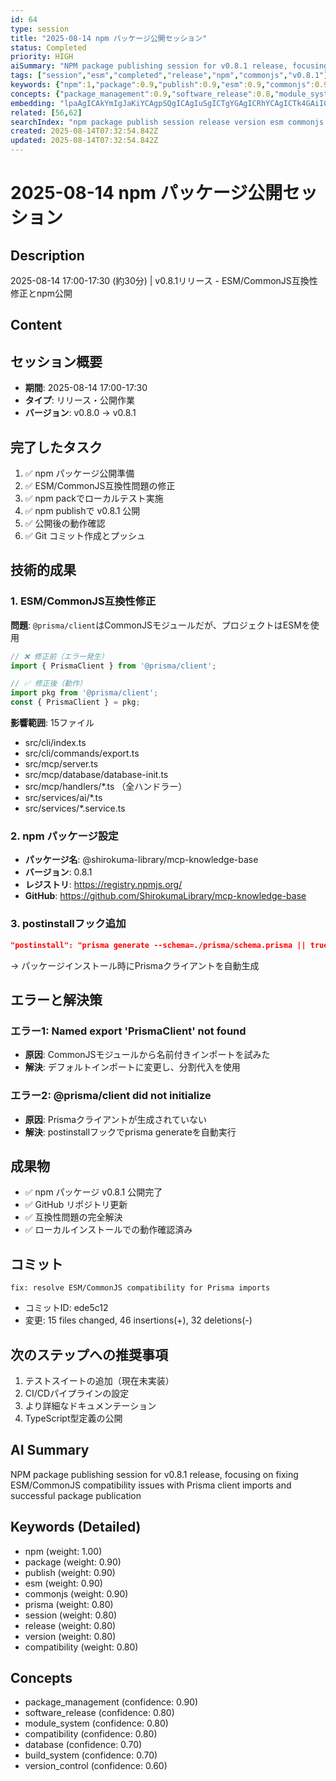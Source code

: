 ```yaml
---
id: 64
type: session
title: "2025-08-14 npm パッケージ公開セッション"
status: Completed
priority: HIGH
aiSummary: "NPM package publishing session for v0.8.1 release, focusing on fixing ESM/CommonJS compatibility issues with Prisma client imports and successful package publication"
tags: ["session","esm","completed","release","npm","commonjs","v0.8.1"]
keywords: {"npm":1,"package":0.9,"publish":0.9,"esm":0.9,"commonjs":0.9}
concepts: {"package_management":0.9,"software_release":0.8,"module_system":0.8,"compatibility":0.8,"database":0.7}
embedding: "lpaAgICAkYmIgJaKiYCAgpSQgICAgIuSgICTgYGAgICRhYCAgICTk4GAiIGBgICHkYCAgICAkoyKgJCMi4CAkoaEgICAgImCkoCFl5SAgJaUj4CAgICBgI2AgJiVgICQopaAgICAgYaTgISYjYCAhZaSgICAgImQkYCPloKAgI0="
related: [56,62]
searchIndex: "npm package publish session release version esm commonjs compatibility prisma client import module shirokuma library"
created: 2025-08-14T07:32:54.842Z
updated: 2025-08-14T07:32:54.842Z
---
```


# 2025-08-14 npm パッケージ公開セッション

## Description

2025-08-14 17:00-17:30 (約30分) | v0.8.1リリース - ESM/CommonJS互換性修正とnpm公開

## Content

## セッション概要
- **期間**: 2025-08-14 17:00-17:30
- **タイプ**: リリース・公開作業
- **バージョン**: v0.8.0 → v0.8.1

## 完了したタスク
1. ✅ npm パッケージ公開準備
2. ✅ ESM/CommonJS互換性問題の修正
3. ✅ npm packでローカルテスト実施
4. ✅ npm publishで v0.8.1 公開
5. ✅ 公開後の動作確認
6. ✅ Git コミット作成とプッシュ

## 技術的成果

### 1. ESM/CommonJS互換性修正
**問題**: `@prisma/client`はCommonJSモジュールだが、プロジェクトはESMを使用
```javascript
// ❌ 修正前（エラー発生）
import { PrismaClient } from '@prisma/client';

// ✅ 修正後（動作）
import pkg from '@prisma/client';
const { PrismaClient } = pkg;
```

**影響範囲**: 15ファイル
- src/cli/index.ts
- src/cli/commands/export.ts
- src/mcp/server.ts
- src/mcp/database/database-init.ts
- src/mcp/handlers/*.ts （全ハンドラー）
- src/services/ai/*.ts
- src/services/*.service.ts

### 2. npm パッケージ設定
- **パッケージ名**: @shirokuma-library/mcp-knowledge-base
- **バージョン**: 0.8.1
- **レジストリ**: https://registry.npmjs.org/
- **GitHub**: https://github.com/ShirokumaLibrary/mcp-knowledge-base

### 3. postinstallフック追加
```json
"postinstall": "prisma generate --schema=./prisma/schema.prisma || true"
```
→ パッケージインストール時にPrismaクライアントを自動生成

## エラーと解決策

### エラー1: Named export 'PrismaClient' not found
- **原因**: CommonJSモジュールから名前付きインポートを試みた
- **解決**: デフォルトインポートに変更し、分割代入を使用

### エラー2: @prisma/client did not initialize
- **原因**: Prismaクライアントが生成されていない
- **解決**: postinstallフックでprisma generateを自動実行

## 成果物
- ✅ npm パッケージ v0.8.1 公開完了
- ✅ GitHub リポジトリ更新
- ✅ 互換性問題の完全解決
- ✅ ローカルインストールでの動作確認済み

## コミット
```
fix: resolve ESM/CommonJS compatibility for Prisma imports
```
- コミットID: ede5c12
- 変更: 15 files changed, 46 insertions(+), 32 deletions(-)

## 次のステップへの推奨事項
1. テストスイートの追加（現在未実装）
2. CI/CDパイプラインの設定
3. より詳細なドキュメンテーション
4. TypeScript型定義の公開

## AI Summary

NPM package publishing session for v0.8.1 release, focusing on fixing ESM/CommonJS compatibility issues with Prisma client imports and successful package publication

## Keywords (Detailed)

- npm (weight: 1.00)
- package (weight: 0.90)
- publish (weight: 0.90)
- esm (weight: 0.90)
- commonjs (weight: 0.90)
- prisma (weight: 0.80)
- session (weight: 0.80)
- release (weight: 0.80)
- version (weight: 0.80)
- compatibility (weight: 0.80)

## Concepts

- package_management (confidence: 0.90)
- software_release (confidence: 0.80)
- module_system (confidence: 0.80)
- compatibility (confidence: 0.80)
- database (confidence: 0.70)
- build_system (confidence: 0.70)
- version_control (confidence: 0.60)

